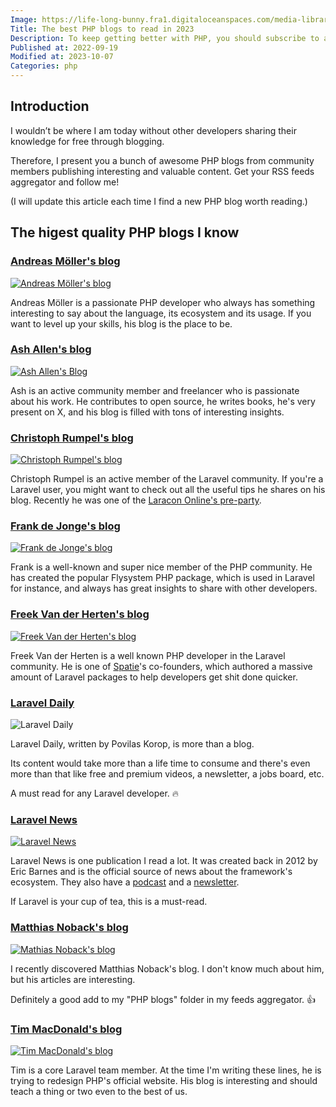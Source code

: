 ```yaml
---
Image: https://life-long-bunny.fra1.digitaloceanspaces.com/media-library/production/7/learning_h3gjog.jpg
Title: The best PHP blogs to read in 2023
Description: To keep getting better with PHP, you should subscribe to as many quality blogs as possible. In this article, I share the ones I often read myself.
Published at: 2022-09-19
Modified at: 2023-10-07
Categories: php
---
```


## Introduction

I wouldn’t be where I am today without other developers sharing their knowledge for free through blogging.

Therefore, I present you a bunch of awesome PHP blogs from community members publishing interesting and valuable content. Get your RSS feeds aggregator and follow me!

(I will update this article each time I find a new PHP blog worth reading.)

## The higest quality PHP blogs I know

### [Andreas Möller's blog](https://localheinz.com/articles/)

[![Andreas Möller's blog](https://life-long-bunny.fra1.digitaloceanspaces.com/media-library/production/78/conversions/CleanShot_2023-05-05_at_12.13.10_2x_dryyn7-medium.jpg)](https://localheinz.com/articles/)

Andreas Möller is a passionate PHP developer who always has something interesting to say about the language, its ecosystem and its usage. If you want to level up your skills, his blog is the place to be.

### [Ash Allen's blog](https://ashallendesign.co.uk/blog)

[![Ash Allen's Blog](https://life-long-bunny.fra1.digitaloceanspaces.com/media-library/production/189/conversions/kEQcZlIFwpCKgWSptOjy4PJrw8CLu3-metaQ2xlYW5TaG90IDIwMjMtMTAtMDcgYXQgMTAuMDcuMzZAMngucG5n--medium.jpg)](https://ashallendesign.co.uk/blog)

Ash is an active community member and freelancer who is passionate about his work. He contributes to open source, he writes books, he's very present on X, and his blog is filled with tons of interesting insights.

### [Christoph Rumpel's blog](https://christoph-rumpel.com)

[![Christoph Rumpel's blog](https://life-long-bunny.fra1.digitaloceanspaces.com/media-library/production/79/conversions/Screenshot_2022-09-19_at_21.05.50_k7dcj7-medium.jpg)](https://christoph-rumpel.com)

Christoph Rumpel is an active member of the Laravel community. If you're a Laravel user, you might want to check out all the useful tips he shares on his blog. Recently he was one of the [Laracon Online's pre-party](https://www.youtube.com/watch?v=3Bzb5fsn4Jo).

### [Frank de Jonge's blog](https://blog.frankdejonge.nl)

[![Frank de Jonge's blog](https://life-long-bunny.fra1.digitaloceanspaces.com/media-library/production/80/conversions/CleanShot_2023-09-02_at_13.03.02_2x_ckej1q-medium.jpg)](https://blog.frankdejonge.nl)

Frank is a well-known and super nice member of the PHP community. He has created the popular Flysystem PHP package, which is used in Laravel for instance, and always has great insights to share with other developers.

### [Freek Van der Herten's blog](https://freek.dev)

[![Freek Van der Herten's blog](https://life-long-bunny.fra1.digitaloceanspaces.com/media-library/production/81/conversions/Screenshot_2022-09-19_at_21.00.55_nvjgqr-medium.jpg)](https://freek.dev)

Freek Van der Herten is a well known PHP developer in the Laravel community. He is one of [Spatie](https://spatie.be)'s co-founders, which authored a massive amount of Laravel packages to help developers get shit done quicker.

### [Laravel Daily](https://laraveldaily.com)

![Laravel Daily](https://life-long-bunny.fra1.digitaloceanspaces.com/media-library/production/82/conversions/laraveldaily.com__s5v4he-medium.jpg)

Laravel Daily, written by Povilas Korop, is more than a blog.

Its content would take more than a life time to consume and there's even more than that like free and premium videos, a newsletter, a jobs board, etc. 

A must read for any Laravel developer. 🔥

### [Laravel News](https://laravel-news.com)

[![Laravel News](https://life-long-bunny.fra1.digitaloceanspaces.com/media-library/production/83/conversions/CleanShot_2023-08-17_at_16.41.11_2x_fmrchb-medium.jpg)](https://laravel-news.com)

Laravel News is one publication I read a lot. It was created back in 2012 by Eric Barnes and is the official source of news about the framework's ecosystem. They also have a [podcast](https://laravel-news.com/podcast) and a [newsletter](https://laravel-news.com/newsletter).

If Laravel is your cup of tea, this is a must-read.

### [Matthias Noback's blog](https://matthiasnoback.nl/archives/)

[![Mathias Noback's blog](https://life-long-bunny.fra1.digitaloceanspaces.com/media-library/production/84/conversions/Screenshot_2022-09-19_at_21.27.05_v8zfxv-medium.jpg)](https://matthiasnoback.nl/archives/)

I recently discovered Matthias Noback's blog. I don't know much about him, but his articles are interesting.

Definitely a good add to my "PHP blogs" folder in my feeds aggregator. 👍

### [Tim MacDonald's blog](https://timacdonald.me)

[![Tim MacDonald's blog](https://life-long-bunny.fra1.digitaloceanspaces.com/media-library/production/85/conversions/CleanShot_2023-09-02_at_15.29.49_2x_fx4n0e-medium.jpg)](https://timacdonald.me)

Tim is a core Laravel team member. At the time I'm writing these lines, he is trying to redesign PHP's official website. His blog is interesting and should teach a thing or two even to the best of us.
